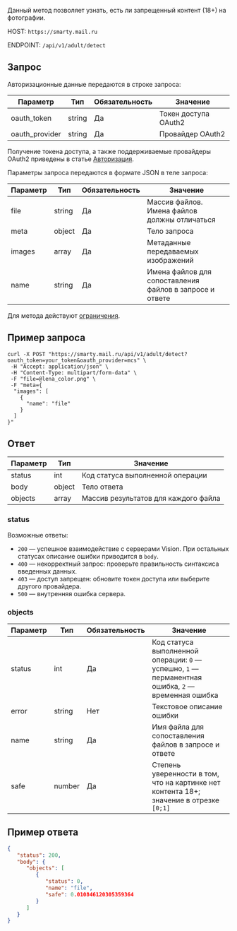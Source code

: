 Данный метод позволяет узнать, есть ли запрещенный контент (18+) на фотографии.

HOST: `https://smarty.mail.ru`

ENDPOINT: `/api/v1/adult/detect`

## Запрос

Авторизационные данные передаются в строке запроса:

| Параметр       | Тип    | Обязательность | Значение             |
| -------------- | ------ | -------------- | -------------------- |
| oauth_token    | string | Да             | Токен доступа OAuth2 |
| oauth_provider | string | Да             | Провайдер OAuth2     |

<info>

Получение токена доступа, а также поддерживаемые провайдеры OAuth2 приведены в статье [Авторизация](../../vision-start/auth-vision).

</info>

Параметры запроса передаются в формате JSON в теле запроса:

| Параметр       | Тип    | Обязательность | Значение                                                 |
| -------------- | ------ | -------------- | -------------------------------------------------------- |
| file           | string | Да             | Массив файлов. Имена файлов должны отличаться            |
| meta           | object | Да             | Тело запроса                                             |
|  images        | array  | Да             | Метаданные передаваемых изображений                      |
|   name         | string | Да             | Имена файлов для сопоставления файлов в запросе и ответе|

<warn>

Для метода действуют [ограничения](../../vision-limits#obrabotka-izobrazenii).

</warn>

## Пример запроса

```curl
curl -X POST "https://smarty.mail.ru/api/v1/adult/detect?oauth_token=your_token&oauth_provider=mcs" \
 -H "Accept: application/json" \
 -H "Content-Type: multipart/form-data" \
 -F "file=@lena_color.png" \
 -F "meta={
  "images": [
    {
      "name": "file"
    }
  ]
}"
```

## Ответ

| Параметр      | Тип      | Значение                                                 |
| ------------- | -------- | -------------------------------------------------------- |
| status        | int      | Код статуса выполненной операции                         |
| body          | object   | Тело ответа                                              |
| objects       | array    | Массив результатов для каждого файла                     |

### status

Возможные ответы:

* `200` — успешное взаимодействие с серверами Vision. При остальных статусах описание ошибки приводится в `body`.
* `400` — некорректный запрос: проверьте правильность синтаксиса введенных данных.
* `403` — доступ запрещен: обновите токен доступа или выберите другого провайдера.
* `500` — внутренняя ошибка сервера.

### objects

| Параметр      | Тип      | Обязательность | Значение                                                 |
| ------------- | -------- |--------------- | -------------------------------------------------------- |
| status        | int      | Да             | Код статуса выполненной операции: `0` — успешно, `1` — перманентная ошибка, `2` — временная ошибка |
| error         | string   | Нет            | Текстовое описание ошибки                                |
| name          | string   | Да             | Имя файла для сопоставления файлов в запросе и ответе    |
| safe          | number   | Да             | Степень уверенности в том, что на картинке нет контента 18+; значение в отрезке `[0;1]` |

## Пример ответа

```json
{
   "status": 200,
   "body": {
      "objects": [
         {
            "status": 0,
            "name": "file",
            "safe": 0.010846120305359364
         }
      ]
   }
}
```
